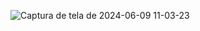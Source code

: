 ![Captura de tela de 2024-06-09 11-03-23](https://github.com/Gustavo-th/Calculador-de-Imc/assets/136896263/84d5ce4f-a824-47fb-8119-ff2ae46b2d86)
